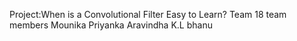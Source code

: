 Project:When is a Convolutional Filter Easy to Learn? 
Team 18
team members
Mounika
Priyanka
Aravindha
K.L bhanu
